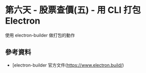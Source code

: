 # 第六天 - 股票查價(五) - 用 CLI 打包 Electron

使用 electron-builder 做打包的動作

## 參考資料

- [electron-builder 官方文件(https://www.electron.build/)
